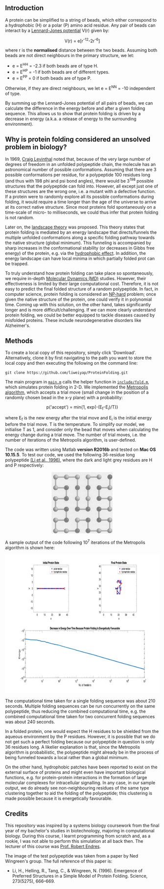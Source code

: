 ## Introduction

A protein can be simplified to a string of beads, which either correspond to a hydrophobic (H) or a polar (P) amino acid residue. Any pair of beads can interact by a [Lennard-Jones potential](https://en.wikipedia.org/wiki/Lennard-Jones_potential) V(r) given by:

<p align="center">V(r) = e[r<sup>-12</sup>-2r<sup>-6</sup>]</p>

where r is the **normalised** distance between the two beads. Assuming both beads are not direct neighbours in the primary structure, we let:
* e = E<sup>HH</sup> = -2.3 if both beads are of type H.
* e = E<sup>HP</sup> = -1 if both beads are of different types.
* e = E<sup>PP</sup> = 0 if both beads are of type P.

Otherwise, if they are direct neighbours, we let e = E<sup>NN</sup> = -10 independent of type.

By summing up the Lennard-Jones potential of all pairs of beads, we can calculate the difference in the energy before and after a given folding sequence. This allows us to show that protein folding is driven by a decrease in energy (a.k.a. a release of energy to the surrounding environment).

## Why is protein folding considered an unsolved problem in biology?

In 1969, [Craig Levinthal](https://en.wikipedia.org/wiki/Levinthal%27s_paradox) noted that, because of the very large number of degrees of freedom in an unfolded polypeptide chain, the molecule has an astronomical number of possible conformations. Assuming that there are 3 possible conformations per residue, for a polypeptide 100 residues long (and thus with 198 phi and psi bond angles), there would be 3<sup>198</sup> possible structures that the polypeptide can fold into. However, all except just one of these structures are the wrong one, i.e. a mutant with a defective function. If a protein were to randomly explore all its possible conformations during folding, it would require a time longer than the age of the universe to arrive at its correct native structure. Since most proteins fold spontaneously on a time-scale of micro- to milliseconds, we could thus infer that protein folding is not random.

Later on, the [landscape theory](https://en.wikipedia.org/wiki/Folding_funnel) was proposed. This theory states that protein folding is mediated by an energy landscape that directs/funnels the multiple unfolded conformations along a specific folding pathway towards the native structure (global minimum). This funneling is accompanied by sharp increases in the conformational stability (or decreases in Gibbs free energy) of the protein, e.g. via the [hydrophobic effect](https://en.wikipedia.org/wiki/Hydrophobic_effect). In addition, the energy landscape can have local minima in which partially folded prot can be trapped.

To truly understand how protein folding can take place so spontaneously, we require in-depth [Molecular Dynamics (MD)](https://en.wikipedia.org/wiki/Molecular_dynamics) studies. However, their effectiveness is limited by their large computational cost. Therefore, it is not easy to predict the final folded structure of a random polypeptide. In fact, in computer science, protein folding is considered an [NP-hard](https://ieeexplore.ieee.org/document/6965037) problem; once given the native structure of the protein, one could verify it in polynomial time. Coming up with this solution, on the other hand, takes significantly longer and is more difficult/challenging. If we can more clearly understand protein folding, we could be better equipped to tackle diseases caused by misfolded proteins. These include neurodegenerative disorders like Alzheimer's.

## Methods

To create a local copy of this repository, simply click 'Download'. Alternatively, clone it by first navigating to the path you want to store the local copy and then executing the following on the command line:
```
git clone https://github.com/liweiyap/ProteinFolding.git
```

The main program in [`main.m`](https://github.com/liweiyap/ProteinFolding/blob/master/main.m) calls the helper function in [`include/fold.m`](https://github.com/liweiyap/ProteinFolding/blob/master/include/fold.m), which simulates protein folding in 2-D. We implemented the [Metropolis algorithm](https://github.com/liweiyap/ProteinFolding/blob/master/include/metropolis.m), which accepts a trial move (small change in the position of a randomly chosen bead in the x-y plane) with a probability:

<p align="center">p('accept') = min{1, exp(-(E<sub>f</sub>-E<sub>i</sub>)/T)}</p>

where E<sub>f</sub> is the new energy after the trial move and E<sub>i</sub> is the initial energy before the trial move. T is the temperature. To simplify our model, we initialise T as 1, and consider only the bead that moves when calculating the energy change during a trial move. The number of trial moves, i.e. the number of iterations of the Metropolis algorithm, is user-defined.

The code was written using Matlab **version R2016b** and tested on **Mac OS 10.15.5**. To test our code, we used the following 36-residue long polypeptide [(Li et al., 1996)](https://science.sciencemag.org/content/273/5275/666.long), where the dark and light grey residues are H and P respectively:

<p align="center">
  <img width="200" height="200" src="assets/test_polypeptide.png">
</p>

A sample output of the code following 10<sup>7</sup> iterations of the Metropolis algorithm is shown here:

<p align="center">
  <img height="450" src="assets/sample_output_with_ten_million_steps.png">
</p>

The computational time taken for a single folding sequence was about 210 seconds. Multiple folding sequences can be run concurrently on the same polypeptide, thus reducing the combined computational time, e.g. the combined computational time taken for two concurrent folding sequences was about 240 seconds.

In a folded protein, one would expect the H residues to be shielded from the aqueous environment by the P residues. However, it is possible that we do not get such a perfect folding because our polypeptide in question is only 36 residues long. A likelier explanation is that, since the Metropolis algorithm is probabilistic, the polypeptide might already be in the process of being funneled towards a local rather than a global minimum.

On the other hand, hydrophobic patches have been reported to exist on the external surface of proteins and might even have important biological functions, e.g. for protein-protein interactions in the formation of large molecular complexes for intracellular signalling. In any case, in our sample output, we do already see non-neighbouring residues of the same type clustering together to aid the folding of the polypeptide; this clustering is made possible because it is energetically favourable.

## Credits

This repository was inspired by a systems biology coursework from the final year of my bachelor's studies in biotechnology, majoring in computational biology. During this course, I learnt programming from scratch and, as a rookie, I was not able to perform this simulation at all back then. The lecturer of this course was [Prof. Robert Endres](https://rgendres3.wixsite.com/biologicalphysics).

The image of the test polypeptide was taken from a paper by Ned Wingreen's group. The full reference of this paper is:
* Li, H., Helling, R., Tang, C., & Wingreen, N. (1996). Emergence of Preferred Structures in a Simple Model of Protein Folding. Science, 273(5275), 666–669.
